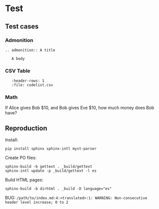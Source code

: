 # Test

## Test cases

### Admonition

```{eval-rst}
.. admonition:: A title

   A body
```

### CSV Table

```{csv-table}
   :header-rows: 1
   :file: codelist.csv
```

### Math

If Alice gives Bob $10, and Bob gives Eve $10, how much money does Bob have?

## Reproduction

Install:

```
pip install sphinx sphinx-intl myst-parser
```

Create PO files:

```
sphinx-build -b gettext . _build/gettext
sphinx-intl update -p _build/gettext -l es
```

Build HTML pages:

```
sphinx-build -b dirhtml . _build -D language="es"
```

BUG: `/path/to/index.md:4:<translated>:1: WARNING: Non-consecutive header level increase; 0 to 2`
